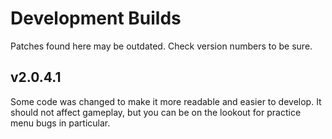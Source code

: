 
# Development Builds

Patches found here may be outdated. Check version numbers to be sure.

## v2.0.4.1

Some code was changed to make it more readable and easier to develop. It should not affect gameplay, but you can be on the lookout for practice menu bugs in particular.
